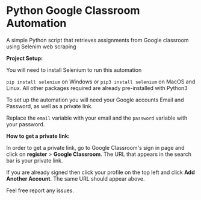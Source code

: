 # Python Google Classroom Automation

A simple Python script that retrieves assignments from Google classroom using Selenim web scraping

**Project Setup:** 

You will need to install Selenium to run this automation

``pip install selenium`` on Windows or ``pip3 install selenium`` on MacOS and Linux.
All other packages required are already pre-installed with Python3

To set up the automation you will need your Google accounts Email and Password, as well as a private link.

Replace the ``email`` variable with your email and the ``password`` variable with your password.

**How to get a private link:**


In order to get a private link, go to Google Classroom's sign in page and click on **register** > **Google Classroom**.
The URL that appears in the search bar is your private link.

If you are already signed then click your profile on the top left and click **Add Another Account**. The same URL should appear above.

Feel free report any issues.
